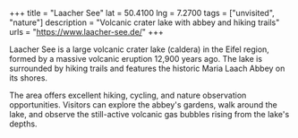 +++
title = "Laacher See"
lat = 50.4100
lng = 7.2700
tags = ["unvisited", "nature"]
description = "Volcanic crater lake with abbey and hiking trails"
urls = "https://www.laacher-see.de/"
+++

Laacher See is a large volcanic crater lake (caldera) in the Eifel region, formed by a massive volcanic eruption 12,900 years ago. The lake is surrounded by hiking trails and features the historic Maria Laach Abbey on its shores.

The area offers excellent hiking, cycling, and nature observation opportunities. Visitors can explore the abbey's gardens, walk around the lake, and observe the still-active volcanic gas bubbles rising from the lake's depths.